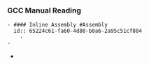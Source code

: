 ### GCC Manual Reading
	- #### Inline Assembly #Assembly
	  id:: 65224c61-fa60-4d80-b0a6-2a95c51cf804
		-
	-
-